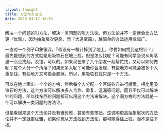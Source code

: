 ```yaml
---
layout: thought
title: 方法与方法论
date: 2023-03-17 18:53
---
```


解决一个问题的叫方法，解决一类问题的叫方法论。但方法论并不一定就会比方法更『优雅』，因为抽象层次更高，而『大道至简』，越简单的方法适用性越广。

一直对一个例子印象很深，『假设有一根针掉到了地上，你要如何找到这根针？』最先能想到的方式就是用吸铁石在地上找，但是怎么找呢？可能有同学会说从角落里一点点找起，没错，可以的。如果现在来了几个朋友一起帮忙找，又可以如何做呢？每个人分一个角落？如果还多人呢？可能你会发现，有些地方可能会被多个人重复找，有些地方又可能会漏掉。所以，用吸铁石找只是一个方法。

可以在地上画出一个个的方格，然后每个人分配一个区域各自进行搜索，相比用吸铁石的方法，这个方法可以解决多人合作、重复、遗漏等问题，而且不仅可以解决针的问题，所以找东西的问题都可以用这个方法来解决。这个画方格的方法就是一个可以解决一类问题的方法论。

但是看起来这个方法论并没有很优雅，甚至有些笨拙。这说明更高抽象层次的方法论并不一定就更优雅，如果你想从方法找到方法论，那可能得往上找，而不是往下找。